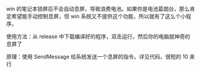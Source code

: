 win 的笔记本锁屏后不会自动息屏，导致浪费电池。如果你是电池葛朗台，那么肯定希望能手动控制息屏，但 win 系统又不提供这个功能，所以就有了这么个小程序。

使用方法：从 release 中下载编译好的程序，双击运行，然后你的电脑就神奇的息屏了

原理：使用 SendMessage 给系统发送一个息屏的指令，详见代码，很短的 10 来行
